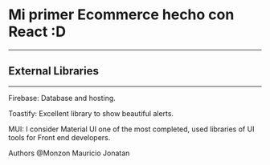 <h1>Mi primer Ecommerce hecho con React :D</h1>
<hr>

<h2>External Libraries</h2>
<hr>
Firebase: Database and hosting.

Toastify: Excellent library to show beautiful alerts.

MUI: I consider Material UI one of the most completed, used libraries of UI tools for Front end developers.


Authors
@Monzon Mauricio Jonatan
